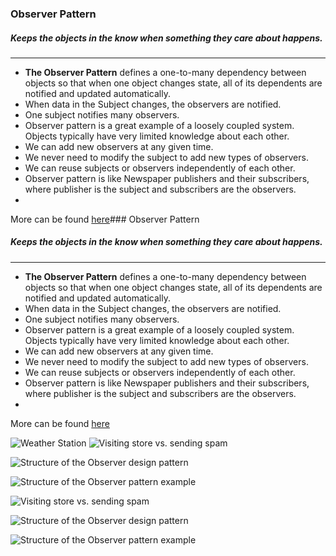 ### Observer Pattern

##### Keeps the objects in the know when something they care about happens.

---

-  **The Observer Pattern** defines a one-to-many dependency between objects so that when one object changes state, all of its dependents are notified and updated automatically. 
- When data in the Subject changes, the observers are notified.
- One subject notifies many observers. 
- Observer pattern is a great example of a loosely coupled system. Objects typically have very limited knowledge about each other. 
- We can add new observers at any given time.
- We never need to modify the subject to add new types of observers.
- We can reuse subjects or observers independently of each other.
- Observer pattern is like Newspaper publishers and their subscribers, where publisher is the subject and subscribers are the observers.
-

More can be found [here](https://refactoring.guru/design-patterns/observer)### Observer Pattern

##### Keeps the objects in the know when something they care about happens.

---

-  **The Observer Pattern** defines a one-to-many dependency between objects so that when one object changes state, all of its dependents are notified and updated automatically. 
- When data in the Subject changes, the observers are notified.
- One subject notifies many observers. 
- Observer pattern is a great example of a loosely coupled system. Objects typically have very limited knowledge about each other. 
- We can add new observers at any given time.
- We never need to modify the subject to add new types of observers.
- We can reuse subjects or observers independently of each other.
- Observer pattern is like Newspaper publishers and their subscribers, where publisher is the subject and subscribers are the observers.
-

More can be found [here](https://refactoring.guru/design-patterns/observer)

![Weather Station](https://4.bp.blogspot.com/-9RAV8APWNxw/Wy4s9nx5TtI/AAAAAAAACkc/yQaRxbUEu1IdqOYF8Fk6VRsUrm8DEY1ygCLcBGAs/s1600/observer-weatherstation-class-diagram.PNG)
![Visiting store vs. sending spam](https://refactoring.guru/images/patterns/content/observer/observer-comic-1-en.png)


![Structure of the Observer design pattern](https://refactoring.guru/images/patterns/diagrams/observer/structure.png)

![Structure of the Observer pattern example](https://refactoring.guru/images/patterns/diagrams/observer/example.png)



![Visiting store vs. sending spam](https://refactoring.guru/images/patterns/content/observer/observer-comic-1-en.png)


![Structure of the Observer design pattern](https://refactoring.guru/images/patterns/diagrams/observer/structure.png)

![Structure of the Observer pattern example](https://refactoring.guru/images/patterns/diagrams/observer/example.png)